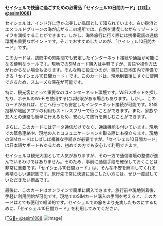 **セイシェルで快適に過ごすための必需品「セイシェル10日間カード」[[TG💪+ @esim1088](https://t.me/s/esim1088)]**

セイシェルは、インド洋に浮かぶ美しい島国として知られています。白い砂浜とエメラルドグリーンの海が広がるこの場所では、自然を満喫しながらリゾートライフを満喫することができます。しかし、海外旅行に行く際には携帯電話の通信環境も重要なポイントです。そこでおすすめしたいのが、「セイシェル10日間カード」です。

このカードは、訪問中の短期間でも安定したインターネット接続や通話が可能になる便利なツールです。現地でのSIMカード購入は手軽ですが、言語や操作方法がわからない場合もあります。そんな時に役立つのが、事前に日本国内で準備できる「セイシェル10日間カード」です。このカードは、現地到着後にすぐに使用できるため、スムーズな滞在が可能です。

特に、観光客にとって重要なのはインターネット環境です。WiFiスポットを探したり、ホテルのWi-Fiを使用するには制限がある場合もあります。しかし、このカードがあれば、どこへ行っても安定したインターネット接続が可能です。SNS投稿や地図アプリの利用もストレスフリーで行うことができます。また、家族や友人との連絡も簡単に行えるため、安心して旅行を楽しむことができます。

さらに、このカードにはデータ通信だけでなく、通話機能も付いています。現地での緊急連絡や、現地の人とコミュニケーションを取る際にも役立ちます。現地のSIMカードはしばしば複雑な手続きが必要ですが、「セイシェル10日間カード」は日本語サポートもあるため、初めての方でも安心して利用できます。

セイシェルは観光大国として人気がありますが、その一方で通信環境の整備が進んでいるわけではありません。そのため、事前に通信手段を確保しておくことは非常に重要です。「セイシェル10日間カード」は、そんな不安を解消してくれる素晴らしい選択肢です。旅行先で常に快適に過ごしたい方には、ぜひ一度試していただきたい商品です。

最後に、このカードはオンラインで簡単に購入できます。旅行前や現地到着後、手軽に利用開始が可能です。現地でのSIMカード購入の手間を考えると、このカードはとても便利で経済的です。セイシェルでの旅をより充実したものにするために、「セイシェル10日間カード」を利用してみてください。

[[TG💪+ @esim1088](https://t.me/s/esim1088) ![Image](https://i.postimg.cc/Y0z9fWf4/image.png)]